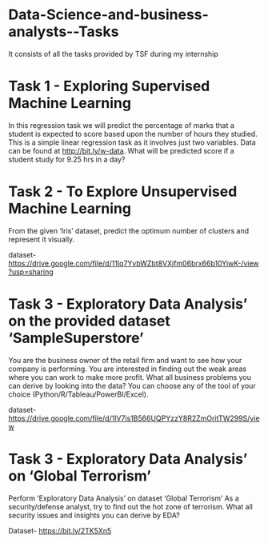# Data-Science-and-business-analysts--Tasks
It consists of all the tasks provided by TSF during my internship


# Task 1 - Exploring Supervised Machine Learning
In this regression task we will predict the percentage of marks that a student is expected to score based upon the number of hours they studied.
This is a simple linear regression task as it involves just two variables. Data can be found at http://bit.ly/w-data.
What will be predicted score if a student study for 9.25 hrs in a day? 

# Task 2 - To Explore Unsupervised Machine Learning
From the given ‘Iris’ dataset, predict the optimum number of clusters and represent it visually.

dataset- https://drive.google.com/file/d/11Iq7YvbWZbt8VXjfm06brx66b10YiwK-/view?usp=sharing

# Task 3 - Exploratory Data Analysis’ on the provided dataset ‘SampleSuperstore’
You are the business owner of the retail firm and want to see how your company is performing. You are interested in finding out the weak areas where you can work to make more profit. What all business problems you can derive by looking into the data? You can choose any of the tool of your choice (Python/R/Tableau/PowerBI/Excel).

dataset-https://drive.google.com/file/d/1lV7is1B566UQPYzzY8R2ZmOritTW299S/view

# Task 3 - Exploratory Data Analysis’ on  ‘Global Terrorism’
Perform ‘Exploratory Data Analysis’ on dataset ‘Global Terrorism’
 As a security/defense analyst, try to find out the hot zone of terrorism.
 What all security issues and insights you can derive by EDA?

Dataset- https://bit.ly/2TK5Xn5
